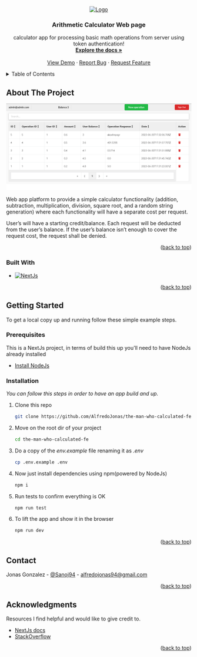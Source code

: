 <a name="readme-top"></a>
<!-- PROJECT LOGO -->
<br />
<div align="center">
  <a href="https://github.com/othneildrew/Best-README-Template">
    <img src="https://truenorthinc.com/wp-content/themes/truenorth2019/images/nav-logo-black.png" alt="Logo" width="80" height="80">
  </a>

  <h3 align="center">Arithmetic Calculator Web page</h3>

  <p align="center">
    calculator app for processing basic math operations from server using token authentication!
    <br />
    <a href="https://github.com/AlfredoJonas/the-man-who-calculated-be/blob/main/README.md"><strong>Explore the docs »</strong></a>
    <br />
    <br />
    <a href="https://github.com/othneildrew/Best-README-Template">View Demo</a>
    ·
    <a href="https://github.com/othneildrew/Best-README-Template/issues">Report Bug</a>
    ·
    <a href="https://github.com/othneildrew/Best-README-Template/issues">Request Feature</a>
  </p>
</div>



<!-- TABLE OF CONTENTS -->
<details>
  <summary>Table of Contents</summary>
  <ol>
    <li>
      <a href="#about-the-project">About The Project</a>
      <ul>
        <li><a href="#built-with">Built With</a></li>
      </ul>
    </li>
    <li>
      <a href="#getting-started">Getting Started</a>
      <ul>
        <li><a href="#prerequisites">Prerequisites</a></li>
        <li><a href="#installation">Installation</a></li>
      </ul>
    </li>
    <li><a href="#contact">Contact</a></li>
    <li><a href="#acknowledgments">Acknowledgments</a></li>
  </ol>
</details>



<!-- ABOUT THE PROJECT -->
## About The Project

[![Product Name Screen Shot][product-screenshot]](https://example.com)

Web app platform to provide a simple calculator functionality (addition, subtraction,
multiplication, division, square root, and a random string generation) where each functionality will
have a separate cost per request.

User’s will have a starting credit/balance. Each request will be deducted from the user’s balance.
If the user’s balance isn’t enough to cover the request cost, the request shall be denied.

<p align="right">(<a href="#readme-top">back to top</a>)</p>


### Built With


* [![NextJs][nextjs]][nextjs-url]

<p align="right">(<a href="#readme-top">back to top</a>)</p>



<!-- GETTING STARTED -->
## Getting Started

To get a local copy up and running follow these simple example steps.

### Prerequisites

This is a NextJs project, in terms of build this up you'll need to have NodeJs already installed
* <a href="https://nodejs.org/en/download">Install NodeJs</a>

### Installation

_You can follow this steps in order to have an app build and up._

1. Clone this repo
   ```sh
   git clone https://github.com/AlfredoJonas/the-man-who-calculated-fe
   ```
2. Move on the root dir of your project
    ```sh
    cd the-man-who-calculated-fe
    ```
3. Do a copy of the *env.example* file renaming it as *.env*
   ```sh
   cp .env.example .env
   ```
4. Now just install dependencies using npm(powered by NodeJs)
   ```sh
   npm i
   ``` 
5. Run tests to confirm everything is OK
    ```sh
    npm run test
    ```
6. To lift the app and show it in the browser
    ```sh
    npm run dev
    ```

<p align="right">(<a href="#readme-top">back to top</a>)</p>

<!-- CONTACT -->
## Contact

Jonas Gonzalez - [@Sanoj94](https://twitter.com/Sanoj94) - alfredojonas94@gmail.com

<p align="right">(<a href="#readme-top">back to top</a>)</p>



<!-- ACKNOWLEDGMENTS -->
## Acknowledgments

Resources I find helpful and would like to give credit to.

* [NextJs docs](https://nextjs.org/docs)
* [StackOverflow](https://stackoverflow.com/)


<p align="right">(<a href="#readme-top">back to top</a>)</p>


<!-- MARKDOWN LINKS & IMAGES -->
<!-- https://www.markdownguide.org/basic-syntax/#reference-style-links -->
[product-screenshot]: public/images/screenshot.png
[nextjs]: https://img.shields.io/badge/nextjs-103e2e?style=for-the-badge&logo=nextjs&logoColor=white
[nextjs-url]: https://nextjs.org/